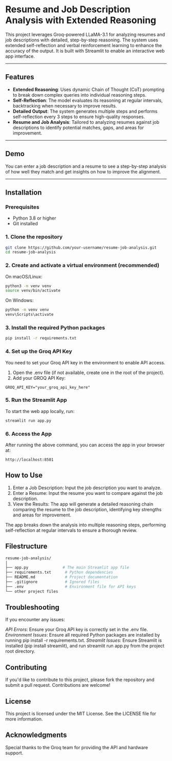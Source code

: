 # Resume and Job Description Analysis with Extended Reasoning

This project leverages Groq-powered LLaMA-3.1 for analyzing resumes and job descriptions with detailed, step-by-step reasoning. The system uses extended self-reflection and verbal reinforcement learning to enhance the accuracy of the output. It is built with Streamlit to enable an interactive web app interface.

---

## Features

- **Extended Reasoning**: Uses dynamic Chain of Thought (CoT) prompting to break down complex queries into individual reasoning steps.
- **Self-Reflection**: The model evaluates its reasoning at regular intervals, backtracking when necessary to improve results.
- **Detailed Output**: The system generates multiple steps and performs self-reflection every 3 steps to ensure high-quality responses.
- **Resume and Job Analysis**: Tailored to analyzing resumes against job descriptions to identify potential matches, gaps, and areas for improvement.

---

## Demo

You can enter a job description and a resume to see a step-by-step analysis of how well they match and get insights on how to improve the alignment.

---

## Installation

### Prerequisites

- Python 3.8 or higher
- Git installed

### 1. Clone the repository

```bash
git clone https://github.com/your-username/resume-job-analysis.git
cd resume-job-analysis
```

### 2. Create and activate a virtual environment (recommended)
On macOS/Linux:
```bash
python3 -m venv venv
source venv/bin/activate
```

On Windows:
```bash
python -m venv venv
venv\Scripts\activate
```

### 3. Install the required Python packages
```bash
pip install -r requirements.txt
```

### 4. Set up the Groq API Key
You need to set your Groq API key in the environment to enable API access.

1. Open the .env file (if not available, create one in the root of the project).
2. Add your GROQ API Key:
```.env
GROQ_API_KEY="your_groq_api_key_here"
```

### 5. Run the Streamlit App
To start the web app locally, run:

```bash
streamlit run app.py
```

### 6. Access the App
After running the above command, you can access the app in your browser at:
```
http://localhost:8501
```

## How to Use
1. Enter a Job Description: Input the job description you want to analyze.
2. Enter a Resume: Input the resume you want to compare against the job description.
3. View the Results: The app will generate a detailed reasoning chain comparing the resume to the job description, identifying key strengths and areas for improvement.

The app breaks down the analysis into multiple reasoning steps, performing self-reflection at regular intervals to ensure a thorough review.

## Filestructure
```bash
resume-job-analysis/
│
├── app.py               # The main Streamlit app file
├── requirements.txt      # Python dependencies
├── README.md             # Project documentation
├── .gitignore            # Ignored files
├── .env                  # Environment file for API keys
└── other project files
```
## Troubleshooting
If you encounter any issues:

*API Errors*: Ensure your Groq API key is correctly set in the .env file.
*Environment Issues*: Ensure all required Python packages are installed by running pip install -r requirements.txt.
*Streamlit Issues*: Ensure Streamlit is installed (pip install streamlit), and run streamlit run app.py from the project root directory.

## Contributing
If you'd like to contribute to this project, please fork the repository and submit a pull request. Contributions are welcome!

## License
This project is licensed under the MIT License. See the LICENSE file for more information.

## Acknowledgments
Special thanks to the Groq team for providing the API and hardware support.